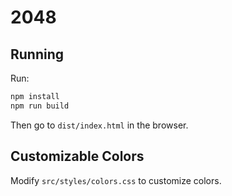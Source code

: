 # 2048

## Running

Run:
```bash
npm install
npm run build
```
Then go to `dist/index.html` in the browser.

## Customizable Colors

Modify `src/styles/colors.css` to customize colors.


